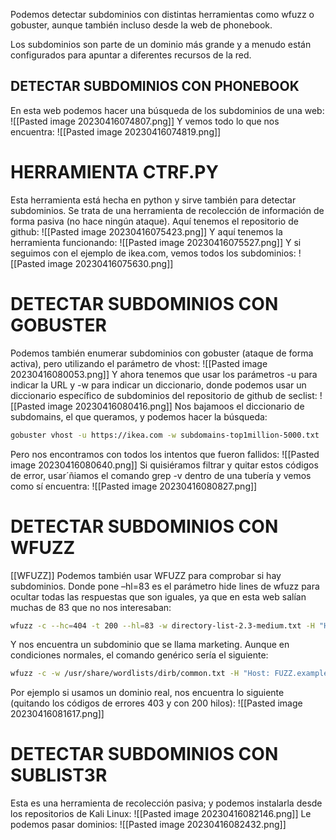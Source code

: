 Podemos detectar subdominios con distintas herramientas como wfuzz o gobuster, aunque también incluso desde la web de phonebook.

Los subdominios son parte de un dominio más grande y a menudo están configurados para apuntar a diferentes recursos de la red.
## DETECTAR SUBDOMINIOS CON PHONEBOOK
En esta web podemos hacer una búsqueda de los subdominios de una web:
![[Pasted image 20230416074807.png]]
Y vemos todo lo que nos encuentra:
![[Pasted image 20230416074819.png]]
# HERRAMIENTA CTRF.PY
Esta herramienta está hecha en python y sirve también para detectar subdominios. Se trata de una herramienta de recolección de información de forma pasiva (no hace ningún ataque). Aquí tenemos el repositorio de github:
![[Pasted image 20230416075423.png]]
Y aquí tenemos la herramienta funcionando:
![[Pasted image 20230416075527.png]]
Y si seguimos con el ejemplo de ikea.com, vemos todos los subdominios:
![[Pasted image 20230416075630.png]]
# DETECTAR SUBDOMINIOS CON GOBUSTER
Podemos también enumerar subdominios con gobuster (ataque de forma activa), pero utilizando el parámetro de vhost:
![[Pasted image 20230416080053.png]]
Y ahora tenemos que usar los parámetros -u para indicar la URL y -w para indicar un diccionario, donde podemos usar un diccionario específico de subdominios del repositorio de github de seclist:
![[Pasted image 20230416080416.png]]
Nos bajamoos el diccionario de subdomains, el que queramos, y podemos hacer la búsqueda:
```bash
gobuster vhost -u https://ikea.com -w subdomains-top1million-5000.txt
```
Pero nos encontramos con todos los intentos que fueron fallidos:
![[Pasted image 20230416080640.png]]
Si quisiéramos filtrar y quitar estos códigos de error, usar´ñiamos el comando grep -v dentro de una tubería y vemos como sí encuentra:
![[Pasted image 20230416080827.png]]
# DETECTAR SUBDOMINIOS CON WFUZZ
[[WFUZZ]]
Podemos también usar WFUZZ para comprobar si hay subdominios. Donde pone –hl=83 es el parámetro hide lines de wfuzz para ocultar todas las respuestas que son iguales, ya que en esta web salían muchas de 83 que no nos interesaban:
```bash
wfuzz -c --hc=404 -t 200 --hl=83 -w directory-list-2.3-medium.txt -H "Host: preprod-FUZZ.trick.htb" -u 10.10.11.166
```
Y nos encuentra un subdominio que se llama marketing. Aunque en condiciones normales, el comando genérico sería el siguiente:
```bash
wfuzz -c -w /usr/share/wordlists/dirb/common.txt -H "Host: FUZZ.example.com" http://example.com/
```
Por ejemplo si usamos un dominio real, nos encuentra lo siguiente (quitando los códigos de errores 403 y con 200 hilos):
![[Pasted image 20230416081617.png]]
# DETECTAR SUBDOMINIOS CON SUBLIST3R
Esta es una herramienta de recolección pasiva; y podemos instalarla desde los repositorios de Kali Linux:
![[Pasted image 20230416082146.png]]
Le podemos pasar dominios:
![[Pasted image 20230416082432.png]]
